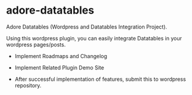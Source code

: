 # adore-datatables
Adore Datatables (Wordpress and Datatables Integration Project).

Using this wordpress plugin, you can easily integrate Datatables in your wordpress pages/posts.

* Implement Roadmaps and Changelog

* Implement Related Plugin Demo Site

* After successful implementation of features, submit this to wordpress repository. 